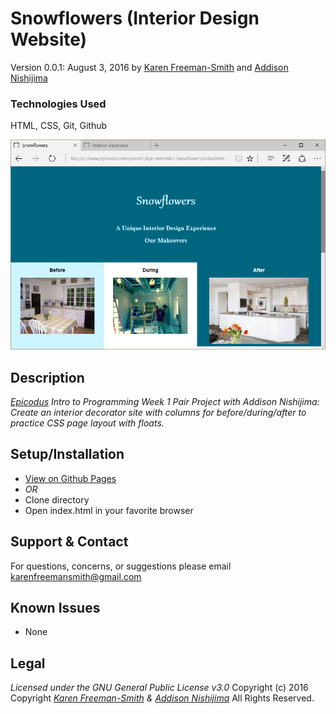 # Snowflowers (Interior Design Website)
Version 0.0.1: August 3, 2016
by [Karen Freeman-Smith](https://karenfreemansmith.github.io) and [Addison Nishijima](https://github.com/AddisonNishijima)

### Technologies Used
HTML, CSS, Git, Github

![screenshot of project running](screenshot.png)

## Description
*[Epicodus](http://epicodus.com) Intro to Programming Week 1 Pair Project with Addison Nishijima: Create an interior decorator site with columns for before/during/after to practice CSS page layout with floats.*

## Setup/Installation
* [View on Github Pages](https://karenfreemansmith.github.io/Epic-IntroWk1-Snowflowers/)
* _OR_
* Clone directory
* Open index.html in your favorite browser

## Support & Contact
For questions, concerns, or suggestions please email karenfreemansmith@gmail.com

## Known Issues
* None

## Legal
*Licensed under the GNU General Public License v3.0*
Copyright (c) 2016 Copyright _[Karen Freeman-Smith](https://karenfreemansmith.github.io) & [Addison Nishijima](https://github.com/AddisonNishijima)_ All Rights Reserved.
